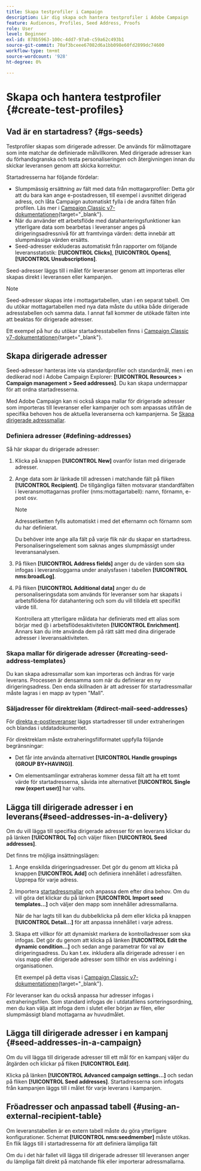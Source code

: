 ```yaml
---
title: Skapa testprofiler i Campaign
description: Lär dig skapa och hantera testprofiler i Adobe Campaign
feature: Audiences, Profiles, Seed Address, Proofs
role: User
level: Beginner
exl-id: 878b5963-100c-4dd7-97a0-c59a62c493b1
source-git-commit: 70af3bceee67082d6a1bb098e60fd2899dc74600
workflow-type: tm+mt
source-wordcount: '928'
ht-degree: 0%

---
```


# Skapa och hantera testprofiler {#create-test-profiles}

## Vad är en startadress? {#gs-seeds}

Testprofiler skapas som dirigerade adresser. De används för målmottagare som inte matchar de definierade målvillkoren. Med dirigerade adresser kan du förhandsgranska och testa personaliseringen och återgivningen innan du skickar leveransen genom att skicka korrektur.

Startadresserna har följande fördelar:

* Slumpmässig ersättning av fält med data från mottagarprofiler: Detta gör att du bara kan ange e-postadressen, till exempel i avsnittet dirigerad adress, och låta Campaign automatiskt fylla i de andra fälten från profilen. Läs mer i [Campaign Classic v7-dokumentationen](https://experienceleague.adobe.com/docs/campaign-classic/using/sending-messages/using-seed-addresses/use-case--selecting-seed-addresses-on-criteria.html?lang=sv-SE){target="_blank"}.
* När du använder ett arbetsflöde med datahanteringsfunktioner kan ytterligare data som bearbetas i leveranser anges på dirigeringsadressnivå för att framtvinga värden: detta innebär att slumpmässiga värden ersätts.
* Seed-adresser exkluderas automatiskt från rapporter om följande leveransstatistik: **[!UICONTROL Clicks]**, **[!UICONTROL Opens]**, **[!UICONTROL Unsubscriptions]**.

Seed-adresser läggs till i målet för leveranser genom att importeras eller skapas direkt i leveransen eller kampanjen.

>[!NOTE]
>
>Seed-adresser skapas inte i mottagartabellen, utan i en separat tabell. Om du utökar mottagartabellen med nya data måste du utöka både dirigerade adresstabellen och samma data. I annat fall kommer de utökade fälten inte att beaktas för dirigerade adresser.
>
>Ett exempel på hur du utökar startadresstabellen finns i [Campaign Classic v7-dokumentationen](https://experienceleague.adobe.com/docs/campaign-classic/using/sending-messages/using-seed-addresses/use-case--selecting-seed-addresses-on-criteria.html?lang=sv-SE){target="_blank"}.

## Skapa dirigerade adresser

Seed-adresser hanteras inte via standardprofiler och standardmål, men i en dedikerad nod i Adobe Campaign Explorer: **[!UICONTROL Resources > Campaign management > Seed addresses]**. Du kan skapa undermappar för att ordna startadresserna.

Med Adobe Campaign kan ni också skapa mallar för dirigerade adresser som importeras till leveranser eller kampanjer och som anpassas utifrån de specifika behoven hos de aktuella leveranserna och kampanjerna. Se [Skapa dirigerade adressmallar](#creating-seed-address-templates).

### Definiera adresser {#defining-addresses}

Så här skapar du dirigerade adresser:

1. Klicka på knappen **[!UICONTROL New]** ovanför listan med dirigerade adresser.
1. Ange data som är länkade till adressen i matchande fält på fliken **[!UICONTROL Recipient]**. De tillgängliga fälten motsvarar standardfälten i leveransmottagarnas profiler (nms:mottagartabell): namn, förnamn, e-post osv.

   >[!NOTE]
   >
   >Adressetiketten fylls automatiskt i med det efternamn och förnamn som du har definierat.
   >
   >Du behöver inte ange alla fält på varje flik när du skapar en startadress. Personaliseringselement som saknas anges slumpmässigt under leveransanalysen.

1. På fliken **[!UICONTROL Address fields]** anger du de värden som ska infogas i leveransloggarna under analysfasen i tabellen **[!UICONTROL nms:broadLog]**.

1. På fliken **[!UICONTROL Additional data]** anger du de personaliseringsdata som används för leveranser som har skapats i arbetsflödena för datahantering och som du vill tilldela ett specifikt värde till.

   Kontrollera att ytterligare måldata har definierats med ett alias som börjar med @ i arbetsflödesaktiviteten **[!UICONTROL Enrichment]**. Annars kan du inte använda dem på rätt sätt med dina dirigerade adresser i leveransaktiviteten.

### Skapa mallar för dirigerade adresser {#creating-seed-address-templates}

Du kan skapa adressmallar som kan importeras och ändras för varje leverans. Processen är densamma som när du definierar en ny dirigeringsadress. Den enda skillnaden är att adresser för startadressmallar måste lagras i en mapp av typen &quot;Mall&quot;.

### Säljadresser för direktreklam {#direct-mail-seed-addresses}

För [direkta e-postleveranser](../send/direct-mail.md) läggs startadresser till under extraheringen och blandas i utdatadokumentet.

För direktreklam måste extraheringsfilformatet uppfylla följande begränsningar:

* Det får inte använda alternativet **[!UICONTROL Handle groupings (GROUP BY+HAVING)]**.

* Om elementsamlingar extraheras kommer dessa fält att ha ett tomt värde för startadresserna, såvida inte alternativet **[!UICONTROL Single row (expert user)]** har valts.

## Lägga till dirigerade adresser i en leverans{#seed-addresses-in-a-delivery}

Om du vill lägga till specifika dirigerade adresser för en leverans klickar du på länken **[!UICONTROL To]** och väljer fliken **[!UICONTROL Seed addresses]**.

Det finns tre möjliga insättningslägen:

1. Ange enskilda dirigeringsadresser.  Det gör du genom att klicka på knappen **[!UICONTROL Add]** och definiera innehållet i adressfälten. Upprepa för varje adress.

1. Importera [startadressmallar](#creating-seed-address-template) och anpassa dem efter dina behov. Om du vill göra det klickar du på länken **[!UICONTROL Import seed templates...]** och väljer den mapp som innehåller adressmallarna.

   När de har lagts till kan du dubbelklicka på dem eller klicka på knappen **[!UICONTROL Detail...]** för att anpassa innehållet i varje adress.

1. Skapa ett villkor för att dynamiskt markera de kontrolladresser som ska infogas. Det gör du genom att klicka på länken **[!UICONTROL Edit the dynamic condition...]** och sedan ange parametrar för val av dirigeringsadress. Du kan t.ex. inkludera alla dirigerade adresser i en viss mapp eller dirigerade adresser som tillhör en viss avdelning i organisationen.

   Ett exempel på detta visas i [Campaign Classic v7-dokumentationen](https://experienceleague.adobe.com/docs/campaign-classic/using/sending-messages/using-seed-addresses/use-case--selecting-seed-addresses-on-criteria.html?lang=sv-SE){target="_blank"}.

För leveranser kan du också anpassa hur adresser infogas i extraheringsfilen. Som standard infogas de i utdatafilens sorteringsordning, men du kan välja att infoga dem i slutet eller början av filen, eller slumpmässigt bland mottagarna av huvudmålet.

## Lägga till dirigerade adresser i en kampanj {#seed-addresses-in-a-campaign}

Om du vill lägga till dirigerade adresser till ett mål för en kampanj väljer du åtgärden och klickar på fliken **[!UICONTROL Edit]**.

Klicka på länken **[!UICONTROL Advanced campaign settings...]** och sedan på fliken **[!UICONTROL Seed addresses]**. Startadresserna som infogats från kampanjen läggs till i målet för varje leverans i kampanjen.

## Fröadresser och anpassad tabell {#using-an-external-recipient-table}

Om leveranstabellen är en extern tabell måste du göra ytterligare konfigurationer. Schemat **[!UICONTROL nms:seedmember]** måste utökas. En flik läggs till i startadresserna för att definiera lämpliga fält

Om du i det här fallet vill lägga till dirigerade adresser till leveransen anger du lämpliga fält direkt på matchande flik eller importerar adressmallarna.

<!--The **nms:seedMember** schema extension is [this section](../../configuration/using/seed-addresses.md).-->
